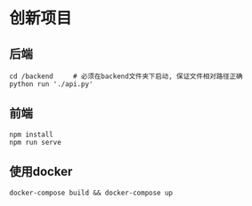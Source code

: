 # 创新项目

## 后端

``` shell
cd /backend     # 必须在backend文件夹下启动, 保证文件相对路径正确
python run './api.py'
```

## 前端

``` shell
npm install
npm run serve
```

## 使用docker

``` shell
docker-compose build && docker-compose up
```
